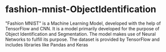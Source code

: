 # fashion-mnist-ObjectIdentification
"Fashion MNIST" is a Machine Learning Model, developed with the help of TensorFlow and CNN. It is a model primarily developed for the purpose of Object Identification and Segmentation. The model makes use of Neural Networks to fulfill its purpose. The dataset is provided by TensorFlow and includes libraries like Pandas and Keras

